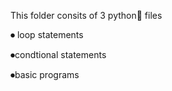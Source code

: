 This folder consits of 3 python🐍 files

⏺ loop statements 

⏺condtional statements

⏺basic programs
